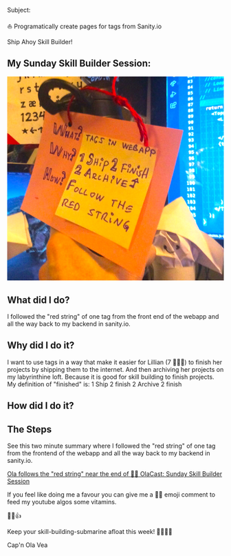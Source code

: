 Subject:

⛵️ Programatically create pages for tags from Sanity.io

Ship Ahoy Skill Builder!

## My Sunday Skill Builder Session:


![tags-on-a-pink-card](tags-on-a-pink-card-from-twitter-smaller.png)


## What did I do?
I followed the "red string" of one tag from the front end of the webapp and all the way back to my backend in sanity.io.

## Why did I do it?
I want to use tags in a way that make it easier for Lillian (7 🏴‍☠️👸) to finish her projects by shipping them to the internet. And then archiving her projects on my labyrinthine loft. Because it is good for skill building to finish projects. My definition of "finished" is:
1 Ship 2 finish
2 Archive 2 finish

## How did I do it?

## The Steps
See this two minute summary where I followed the "red string" of one tag from the frontend of the webapp and all the way back to my backend in sanity.io.


[Ola follows the "red string" near the end of 🏴‍☠️ OlaCast: Sunday Skill Builder Session](https://youtu.be/ix_0vrwQnWk?t=1200)

If you feel like doing me a favour you can give me a 🏴‍☠️ emoji comment to feed my youtube algos some vitamins.

💪😺👍

Keep your skill-building-submarine afloat this week!
🔧⛵🏴‍☠️

Cap'n Ola Vea

